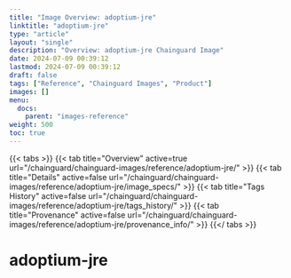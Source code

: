```yaml
---
title: "Image Overview: adoptium-jre"
linktitle: "adoptium-jre"
type: "article"
layout: "single"
description: "Overview: adoptium-jre Chainguard Image"
date: 2024-07-09 00:39:12
lastmod: 2024-07-09 00:39:12
draft: false
tags: ["Reference", "Chainguard Images", "Product"]
images: []
menu: 
  docs: 
    parent: "images-reference"
weight: 500
toc: true
---
```


{{< tabs >}}
{{< tab title="Overview" active=true url="/chainguard/chainguard-images/reference/adoptium-jre/" >}}
{{< tab title="Details" active=false url="/chainguard/chainguard-images/reference/adoptium-jre/image_specs/" >}}
{{< tab title="Tags History" active=false url="/chainguard/chainguard-images/reference/adoptium-jre/tags_history/" >}}
{{< tab title="Provenance" active=false url="/chainguard/chainguard-images/reference/adoptium-jre/provenance_info/" >}}
{{</ tabs >}}

# adoptium-jre
